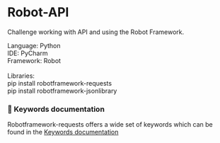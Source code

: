 # Robot-API
Challenge working with API and using the Robot Framework.


Language: Python \
IDE: PyCharm \
Framework: Robot \
\
Libraries: \
pip install robotframework-requests \
pip install robotframework-jsonlibrary



### 📖 Keywords documentation
Robotframework-requests offers a wide set of keywords which can be found in the [Keywords documentation](http://marketsquare.github.io/robotframework-requests/doc/RequestsLibrary.html)
